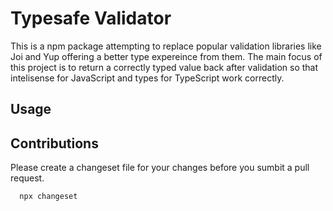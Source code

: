 # Typesafe Validator

This is a npm package attempting to replace popular validation libraries like Joi and Yup offering a better type expereince from them. The main focus of this project is to return a correctly typed value back after validation so that intelisense for JavaScript and types for TypeScript work correctly.

## Usage

## Contributions

Please create a changeset file for your changes before you sumbit a pull request.

```
  npx changeset
```
